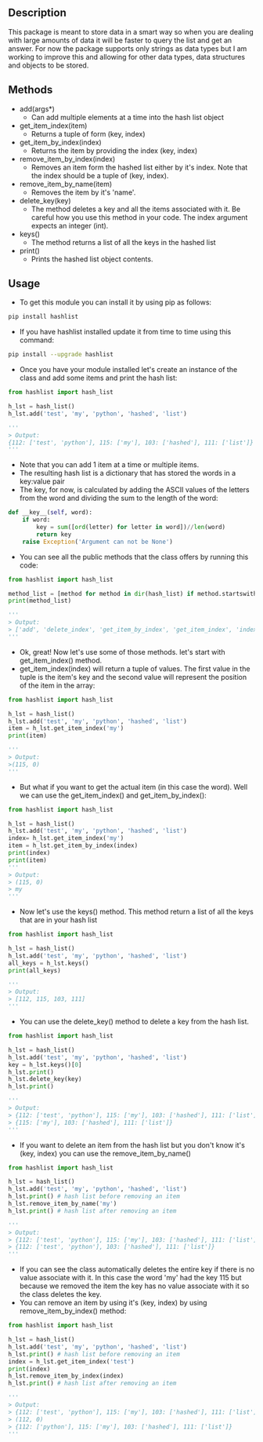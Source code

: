 ## Description

This package is meant to store data in a smart way so when you are dealing with large amounts of data it will be faster to query the list and get an answer. For now the package supports only strings as data types but I am working to improve this and allowing for other data types, data structures and objects to be stored.


## Methods

- add(args*)
  - Can add multiple elements at a time into the hash list object
- get_item_index(item)
  - Returns a tuple of form (key, index)
- get_item_by_index(index)
  - Returns the item by providing the index (key, index)
- remove_item_by_index(index)
  - Removes an item form the hashed list either by it's index. Note that the index should be a tuple of (key, index). 
- remove_item_by_name(item)
  - Removes the item by it's 'name'.
- delete_key(key)
	- The method deletes a key and all the items associated with it. Be careful how you use this method in your code. The index argument expects an integer (int).
- keys()
  - The method returns a list of all the keys in the hashed list
- print()
	- Prints the hashed list object contents.



## Usage

- To get this module you can install it by using pip as follows:

```bash
pip install hashlist
```

- If you have hashlist installed update it from time to time using this command:

```bash
pip install --upgrade hashlist
```

- Once you have your module installed let's create an instance of the class and add some items and print the hash list:

```python
from hashlist import hash_list

h_lst = hash_list()
h_lst.add('test', 'my', 'python', 'hashed', 'list')

'''
> Output:
{112: ['test', 'python'], 115: ['my'], 103: ['hashed'], 111: ['list']}
'''
```

- Note that you can add 1 item at a time or multiple items.
- The resulting hash list is a dictionary that has stored the words in a key:value pair
- The key, for now, is calculated by adding the ASCII values of the letters from the word and dividing the sum to the length of the word:

```python
def __key__(self, word):
    if word:
        key = sum([ord(letter) for letter in word])//len(word)
        return key
    raise Exception('Argument can not be None')
```

- You can see all the public methods that the class offers by running this code:

```python
from hashlist import hash_list

method_list = [method for method in dir(hash_list) if method.startswith('_') is False]
print(method_list)

'''
> Output:
> ['add', 'delete_index', 'get_item_by_index', 'get_item_index', 'indexes', 'print', 'remove_item_by_index', 'remove_item_by_name']
'''
```

- Ok, great! Now let's use some of those methods. let's start with get_item_index() method.
- get_item_index(index) will return a tuple of values. The first value in
the tuple is the item's key and the second value will represent the position of the
item in the array:

```python
from hashlist import hash_list

h_lst = hash_list()
h_lst.add('test', 'my', 'python', 'hashed', 'list')
item = h_lst.get_item_index('my')
print(item)

'''
> Output:
>(115, 0)
'''
```

- But what if you want to get the actual item (in this case the word). Well we can use the get_item_index() and get_item_by_index():
```python
from hashlist import hash_list

h_lst = hash_list()
h_lst.add('test', 'my', 'python', 'hashed', 'list')
index= h_lst.get_item_index('my')
item = h_lst.get_item_by_index(index)
print(index)
print(item)
'''
> Output:
> (115, 0)
> my
'''
```

- Now let's use the keys() method. This method return a list of all the keys that are in your hash list
```python
from hashlist import hash_list

h_lst = hash_list()
h_lst.add('test', 'my', 'python', 'hashed', 'list')
all_keys = h_lst.keys()
print(all_keys)

'''
> Output:
> [112, 115, 103, 111]
'''
```

- You can use the delete_key() method to delete a key from the hash list. 
```python
from hashlist import hash_list

h_lst = hash_list()
h_lst.add('test', 'my', 'python', 'hashed', 'list')
key = h_lst.keys()[0]
h_lst.print()
h_lst.delete_key(key)
h_lst.print()

'''
> Output:
> {112: ['test', 'python'], 115: ['my'], 103: ['hashed'], 111: ['list']}
> {115: ['my'], 103: ['hashed'], 111: ['list']}
'''
```


- If you want to delete an item from the hash list but you don't know it's (key, index) you can use the remove_item_by_name()
```python
from hashlist import hash_list

h_lst = hash_list()
h_lst.add('test', 'my', 'python', 'hashed', 'list')
h_lst.print() # hash list before removing an item
h_lst.remove_item_by_name('my')
h_lst.print() # hash list after removing an item

'''
> Output:
> {112: ['test', 'python'], 115: ['my'], 103: ['hashed'], 111: ['list']}
> {112: ['test', 'python'], 103: ['hashed'], 111: ['list']}
'''
```

- If you can see the class automatically deletes the entire key if there is no value associate with it. In this case the word 'my' had the key 115 but because we removed the item the key has no value associate with it so the class deletes the key.
- You can remove an item by using it's (key, index) by using remove_item_by_index() method:
```python
from hashlist import hash_list

h_lst = hash_list()
h_lst.add('test', 'my', 'python', 'hashed', 'list')
h_lst.print() # hash list before removing an item
index = h_lst.get_item_index('test')
print(index)
h_lst.remove_item_by_index(index)
h_lst.print() # hash list after removing an item

'''
> Output:
> {112: ['test', 'python'], 115: ['my'], 103: ['hashed'], 111: ['list']}
> (112, 0)
> {112: ['python'], 115: ['my'], 103: ['hashed'], 111: ['list']}
'''
```
